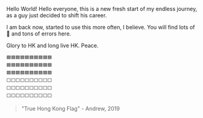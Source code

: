 Hello World!
Hello everyone, this is a new fresh start of my endless journey, as a guy just decided to shift his career.

I am back now, started to use this more often, I believe.
You will find lots of 💩 and tons of errors here.

Glory to HK and long live HK. Peace.

```
🟦🟦🟦🟦🟦🟦🟦🟦🟦🟦  
🟦🟦🟦🟦🟦🟦🟦🟦🟦🟦  
🟦🟦🟦🟦🟦🟦🟦🟦🟦🟦  
⬜⬜⬜⬜⬜⬜⬜⬜⬜⬜  
⬜⬜⬜⬜⬜⬜⬜⬜⬜⬜
⬜⬜⬜⬜⬜⬜⬜⬜⬜⬜
```

> "True Hong Kong Flag" - Andrew, 2019
